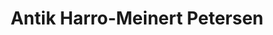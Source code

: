 ---
title: "Antik Harro-Meinert Petersen"
url: /moelln/antik-harro-meinert-petersen/
shop: Antiquitäten
---